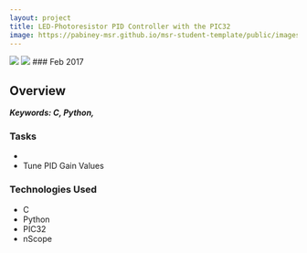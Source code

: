 ```yaml
---
layout: project
title: LED-Photoresistor PID Controller with the PIC32
image: https://pabiney-msr.github.io/msr-student-template/public/images/NU32.jpg
---
```

<img class="project-image" src="https://pabiney-msr.github.io/msr-student-template/public/images/NU32.jpg"/>
<img class="project-image" src="https://pabiney-msr.github.io/msr-student-template/public/images/LEDGains.jpg"/>
### Feb 2017

## Overview

<b><i>Keywords: C, Python, </i></b>

### Tasks
* 
* Tune PID Gain Values

### Technologies Used
* C
* Python
* PIC32
* nScope